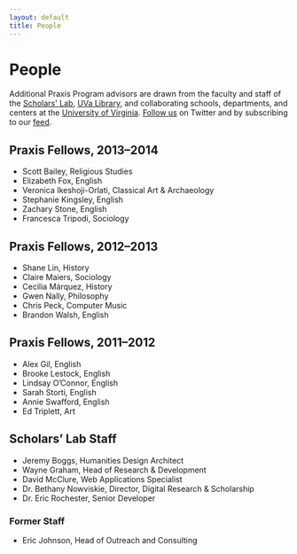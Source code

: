 ```yaml
---
layout: default 
title: People
---
```


# People

Additional Praxis Program advisors are drawn from the faculty and staff of the [Scholars' Lab](http://www2.lib.virginia.edu/scholarslab/consultation/index.html), [UVa Library](http://lib.virginia.edu/), and collaborating schools, departments, and centers at the [University of Virginia](http://www.virginia.edu/). [Follow us](http://twitter.com/#!/praxisprogram) on Twitter and by subscribing to our [feed](http://www.scholarslab.org/category/praxis-program/feed/).

## Praxis Fellows, 2013–2014

* Scott Bailey, Religious Studies
* Elizabeth Fox, English
* Veronica Ikeshoji-Orlati, Classical Art & Archaeology
* Stephanie Kingsley, English
* Zachary Stone, English
* Francesca Tripodi, Sociology

## Praxis Fellows, 2012–2013

* Shane Lin, History
* Claire Maiers, Sociology
* Cecilia Márquez, History
* Gwen Nally, Philosophy
* Chris Peck, Computer Music
* Brandon Walsh, English

## Praxis Fellows, 2011–2012

* Alex Gil, English
* Brooke Lestock, English
* Lindsay O’Connor, English
* Sarah Storti, English
* Annie Swafford, English
* Ed Triplett, Art

## Scholars’ Lab Staff

* Jeremy Boggs, Humanities Design Architect
* Wayne Graham, Head of Research & Development
* David McClure, Web Applications Specialist
* Dr. Bethany Nowviskie, Director, Digital Research & Scholarship
* Dr. Eric Rochester, Senior Developer

### Former Staff

* Eric Johnson, Head of Outreach and Consulting

